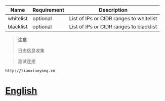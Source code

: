 |Name     |Requirement  |Description|
|---------|--------|-----------|
|whitelist|optional  |List of IPs or CIDR ranges to whitelist|
|blacklist|optional  |List of IPs or CIDR ranges to blacklist|

> **注意**
>
> 日志信息收集


> 测试连接

`http://tianxiaoyong.cn`

# [English](grpc-proxy.md)

